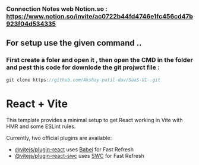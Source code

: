 
### Connection Notes web Notion.so : https://www.notion.so/invite/ac0722b44fd4746e1fc456cd47b923f04d534335



## For setup use the given command ..
### First create a foler and open it , then open the CMD in the folder and pest this code for downlode the git projwct file :
```javascript
git clone https://github.com/Akshay-patil-dav/SaaS-UI-.git
```
# React + Vite

This template provides a minimal setup to get React working in Vite with HMR and some ESLint rules.

Currently, two official plugins are available:

- [@vitejs/plugin-react](https://github.com/vitejs/vite-plugin-react/blob/main/packages/plugin-react/README.md) uses [Babel](https://babeljs.io/) for Fast Refresh
- [@vitejs/plugin-react-swc](https://github.com/vitejs/vite-plugin-react-swc) uses [SWC](https://swc.rs/) for Fast Refresh
